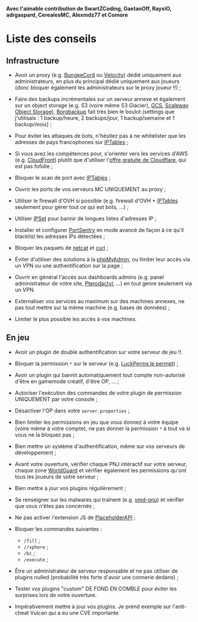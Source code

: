 **Avec l'aimable contribution de SwartZCoding, GaetanOff, RayxiO, adrgaspard, CerealesMC, Alexmdz77 et Comore**

# Liste des conseils

## Infrastructure

- Avoir un proxy (e.g. [BungeeCord](https://github.com/SpigotMC/BungeeCord) ou [Velocity](https://github.com/PaperMC/Velocity)) dédié uniquement aux administrateurs, en plus du principal dédié uniquement aux joueurs (donc bloquer également les administrateurs sur le proxy joueur !!) ;

- Faire des backups incrémentales sur un serveur annexe et également sur un object storage (e.g. S3 (voire même S3 Glacier), [GCS](https://cloud.google.com/storage), [Scaleway Object Storage](https://www.scaleway.com/en/object-storage/)), [Borgbackup](https://www.borgbackup.org/) fait très bien le boulot (settings que j'utilisais : 1 backup/heure, 2 backups/jour, 1 backup/semaine et 1 backup/mois) ;

- Pour éviter les attaques de bots, n'hésitez pas à ne whitelister que les adresses de pays francophones sur [IPTables](https://linux.die.net/man/8/iptables) ;

- Si vous avez les compétences pour, s'orienter vers les services d'AWS (e.g. [CloudFront](https://aws.amazon.com/cloudfront/)) plutôt que d'utiliser l'[offre gratuite de Cloudflare](https://www.cloudflare.com/plans/free/), qui est pas fofolle ;

- Bloquer le scan de port avec [IPTables](https://linux.die.net/man/8/iptables) ;

- Ouvrir les ports de vos serveurs MC UNIQUEMENT au proxy ;

- Utiliser le firewall d'OVH si possible (e.g. firewall d'OVH + [IPTables](https://linux.die.net/man/8/iptables) seulement pour gérer tout ce qui est bots, ...) ;

- Utiliser [IPSet](https://ipset.netfilter.org/) pour bannir de longues listes d'adresses IP ;

- Installer et configurer [PortSentry](https://manpages.ubuntu.com/manpages/bionic/man5/portsentry.conf.5.html) en mode avancé de façon à ce qu'il blacklist les adresses IPs détectées ;

- Bloquer les paquets de [netcat](https://linux.die.net/man/1/nc) et [curl](https://linux.die.net/man/1/curl) ;

- Éviter d'utiliser des solutions à la [phpMyAdmin](https://www.phpmyadmin.net/), ou limiter leur accès via un VPN ou une authentification sur la page ;

- Ouvrir en général l'accès aux dashboards admins (e.g. panel administrateur de votre site, [Pterodactyl](https://pterodactyl.io/), ...) en tout genre seulement via un VPN.

- Externaliser vos services au maximum sur des machines annexes, ne pas tout mettre sur la même machine (e.g. bases de données) ;

- Limiter le plus possible les accès à vos machines.

## En jeu

- Avoir un plugin de double authentification sur votre serveur de jeu !!.

- Bloquer la permission `*` sur le serveur (e.g. [LuckPerms le permet](https://luckperms.net/wiki/Configuration#enable-ops)) ;

- Avoir un plugin qui bannit automatiquement tout compte non-autorisé d'être en gamemode créatif, d'être OP, ... ;

- Autoriser l'exécution des commandes de votre plugin de permission UNIQUEMENT par votre console ;

- Désactiver l'OP dans votre `server.properties` ;

- Bien limiter les permissions en jeu que vous donnez à votre équipe (voire même à votre compte), ne pas donner la permission `*` à tout va si vous ne la bloquez pas ;

- Bien mettre un système d'authentification, même sur vos serveurs de développement ; 

- Avant votre ouverture, vérifier chaque PNJ intéractif sur votre serveur, chaque zone [WorldGuard](https://worldguard.enginehub.org/en/latest/) et vérifier également les permissions qu'ont tous les joueurs de votre serveur ;

- Bien mettre à jour vos plugins régulièrement ;

- Se renseigner sur les malwares qui traînent (e.g. [vmd-gnu](https://www.reddit.com/r/admincraft/comments/xrfim0/papermc_malware_announcement/)) et vérifier que vous n'êtes pas concernés ;

- Ne pas activer l'extension JS de [PlaceholderAPI](https://github.com/PlaceholderAPI/PlaceholderAPI) ;

- Bloquer les commandes suivantes : 
  - `/fill` ;
  - `//sphere` ; 
  - `/bc` ; 
  - `/execute` ;

- Être un administrateur de serveur responsable et ne pas utiliser de plugins nulled (probabilité très forte d'avoir une connerie dedans) ;

- Tester vos plugins "custom" DE FOND EN COMBLE pour éviter les surprises lors de votre ouverture.

- Impérativement mettre à jour vos plugins. Je prend exemple sur l'anti-cheat Vulcan qui a eu une CVE importante 
